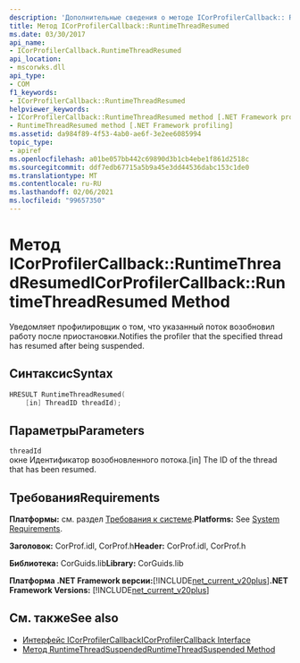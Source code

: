 ```yaml
---
description: 'Дополнительные сведения о методе ICorProfilerCallback:: RuntimeThreadResumed'
title: Метод ICorProfilerCallback::RuntimeThreadResumed
ms.date: 03/30/2017
api_name:
- ICorProfilerCallback.RuntimeThreadResumed
api_location:
- mscorwks.dll
api_type:
- COM
f1_keywords:
- ICorProfilerCallback::RuntimeThreadResumed
helpviewer_keywords:
- ICorProfilerCallback::RuntimeThreadResumed method [.NET Framework profiling]
- RuntimeThreadResumed method [.NET Framework profiling]
ms.assetid: da984f89-4f53-4ab0-ae6f-3e2ee6085994
topic_type:
- apiref
ms.openlocfilehash: a01be057bb442c69890d3b1cb4ebe1f861d2518c
ms.sourcegitcommit: ddf7edb67715a5b9a45e3dd44536dabc153c1de0
ms.translationtype: MT
ms.contentlocale: ru-RU
ms.lasthandoff: 02/06/2021
ms.locfileid: "99657350"
---
```

# <a name="icorprofilercallbackruntimethreadresumed-method"></a><span data-ttu-id="b3331-103">Метод ICorProfilerCallback::RuntimeThreadResumed</span><span class="sxs-lookup"><span data-stu-id="b3331-103">ICorProfilerCallback::RuntimeThreadResumed Method</span></span>

<span data-ttu-id="b3331-104">Уведомляет профилировщик о том, что указанный поток возобновил работу после приостановки.</span><span class="sxs-lookup"><span data-stu-id="b3331-104">Notifies the profiler that the specified thread has resumed after being suspended.</span></span>  
  
## <a name="syntax"></a><span data-ttu-id="b3331-105">Синтаксис</span><span class="sxs-lookup"><span data-stu-id="b3331-105">Syntax</span></span>  
  
```cpp  
HRESULT RuntimeThreadResumed(  
    [in] ThreadID threadId);  
```  
  
## <a name="parameters"></a><span data-ttu-id="b3331-106">Параметры</span><span class="sxs-lookup"><span data-stu-id="b3331-106">Parameters</span></span>  

 `threadId`  
 <span data-ttu-id="b3331-107">окне Идентификатор возобновленного потока.</span><span class="sxs-lookup"><span data-stu-id="b3331-107">[in] The ID of the thread that has been resumed.</span></span>  
  
## <a name="requirements"></a><span data-ttu-id="b3331-108">Требования</span><span class="sxs-lookup"><span data-stu-id="b3331-108">Requirements</span></span>  

 <span data-ttu-id="b3331-109">**Платформы:** см. раздел [Требования к системе](../../get-started/system-requirements.md).</span><span class="sxs-lookup"><span data-stu-id="b3331-109">**Platforms:** See [System Requirements](../../get-started/system-requirements.md).</span></span>  
  
 <span data-ttu-id="b3331-110">**Заголовок:** CorProf.idl, CorProf.h</span><span class="sxs-lookup"><span data-stu-id="b3331-110">**Header:** CorProf.idl, CorProf.h</span></span>  
  
 <span data-ttu-id="b3331-111">**Библиотека:** CorGuids.lib</span><span class="sxs-lookup"><span data-stu-id="b3331-111">**Library:** CorGuids.lib</span></span>  
  
 <span data-ttu-id="b3331-112">**Платформа .NET Framework версии:**[!INCLUDE[net_current_v20plus](../../../../includes/net-current-v20plus-md.md)]</span><span class="sxs-lookup"><span data-stu-id="b3331-112">**.NET Framework Versions:** [!INCLUDE[net_current_v20plus](../../../../includes/net-current-v20plus-md.md)]</span></span>  
  
## <a name="see-also"></a><span data-ttu-id="b3331-113">См. также</span><span class="sxs-lookup"><span data-stu-id="b3331-113">See also</span></span>

- [<span data-ttu-id="b3331-114">Интерфейс ICorProfilerCallback</span><span class="sxs-lookup"><span data-stu-id="b3331-114">ICorProfilerCallback Interface</span></span>](icorprofilercallback-interface.md)
- [<span data-ttu-id="b3331-115">Метод RuntimeThreadSuspended</span><span class="sxs-lookup"><span data-stu-id="b3331-115">RuntimeThreadSuspended Method</span></span>](icorprofilercallback-runtimethreadsuspended-method.md)
